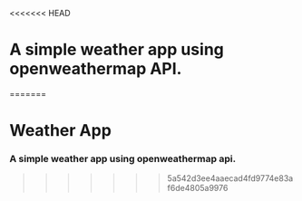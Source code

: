 <<<<<<< HEAD
# A simple weather app using openweathermap API.
=======
# Weather App

### A simple weather app using openweathermap api.
>>>>>>> 5a542d3ee4aaecad4fd9774e83af6de4805a9976
